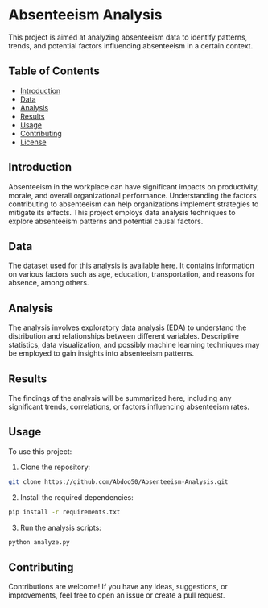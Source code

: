 # Absenteeism Analysis

This project is aimed at analyzing absenteeism data to identify patterns, trends, and potential factors influencing absenteeism in a certain context.

## Table of Contents

- [Introduction](#introduction)
- [Data](#data)
- [Analysis](#analysis)
- [Results](#results)
- [Usage](#usage)
- [Contributing](#contributing)
- [License](#license)

## Introduction

Absenteeism in the workplace can have significant impacts on productivity, morale, and overall organizational performance. Understanding the factors contributing to absenteeism can help organizations implement strategies to mitigate its effects. This project employs data analysis techniques to explore absenteeism patterns and potential causal factors.

## Data

The dataset used for this analysis is available [here](https://github.com/Abdoo50/Absenteeism-Analysis). It contains information on various factors such as age, education, transportation, and reasons for absence, among others.

## Analysis

The analysis involves exploratory data analysis (EDA) to understand the distribution and relationships between different variables. Descriptive statistics, data visualization, and possibly machine learning techniques may be employed to gain insights into absenteeism patterns.

## Results

The findings of the analysis will be summarized here, including any significant trends, correlations, or factors influencing absenteeism rates.

## Usage

To use this project:

1. Clone the repository:

```bash
git clone https://github.com/Abdoo50/Absenteeism-Analysis.git
```

2. Install the required dependencies:

```bash
pip install -r requirements.txt
```

3. Run the analysis scripts:

```bash
python analyze.py
```

## Contributing

Contributions are welcome! If you have any ideas, suggestions, or improvements, feel free to open an issue or create a pull request.

